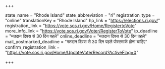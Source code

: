 +++

state_name = "Rhode Island"
state_abbreviation = "ri"
registration_type = "online"
translationKey = "Rhode Island"
hp_link = "https://elections.ri.gov/"
registration_link = "https://vote.sos.ri.gov/Home/RegistertoVote"
more_info_link = "https://vote.sos.ri.gov/Voter/RegisterToVote"
ip_deadline = "मतदान दिवस से 30 दिन पहले"
online_deadline = "मतदान दिवस से 30 दिन पहले"
mail_postmarked_deadline = "मतदान दिवस से 30 दिन पहले पोस्टमार्क होना चाहिए"
confirm_registration_link = "https://vote.sos.ri.gov/Home/UpdateVoterRecord?ActiveFlag=0"

+++